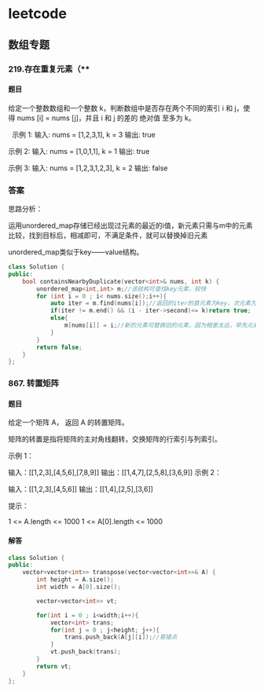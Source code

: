 # leetcode

## 数组专题

### 219.存在重复元素（**

#### 题目

给定一个整数数组和一个整数 k，判断数组中是否存在两个不同的索引 i 和 j，使得 nums [i] = nums [j]，并且 i 和 j 的差的 绝对值 至多为 k。

 
示例 1:
输入: nums = [1,2,3,1], k = 3
输出: true

示例 2:
输入: nums = [1,0,1,1], k = 1
输出: true

示例 3:
输入: nums = [1,2,3,1,2,3], k = 2
输出: false

### 答案

思路分析：

运用unordered_map存储已经出现过元素的最近的i值，新元素只需与m中的元素比较，找到目标后，相减即可，不满足条件，就可以替换掉旧元素

unordered_map类似于key——value结构。

```c++
class Solution {
public:
    bool containsNearbyDuplicate(vector<int>& nums, int k) {
        unordered_map<int,int> m;//该结构可查找key元素，较快
        for (int i = 0 ; i< nums.size();i++){
            auto iter = m.find(nums[i]);//返回的iter的首元素为key，次元素为value
            if(iter != m.end() && (i - iter->second)<= k)return true;
            else{
                m[nums[i]] = i;//新的元素可替换旧的元素，因为相差太远，早先元素可换掉
            }
        }
        return false;
    }
};

```


### 867. 转置矩阵

#### 题目

给定一个矩阵 A， 返回 A 的转置矩阵。

矩阵的转置是指将矩阵的主对角线翻转，交换矩阵的行索引与列索引。

示例 1：

输入：[[1,2,3],[4,5,6],[7,8,9]]
输出：[[1,4,7],[2,5,8],[3,6,9]]
示例 2：

输入：[[1,2,3],[4,5,6]]
输出：[[1,4],[2,5],[3,6]]
 

提示：

1 <= A.length <= 1000
1 <= A[0].length <= 1000

#### 解答

```c++
class Solution {
public:
    vector<vector<int>> transpose(vector<vector<int>>& A) {
        int height = A.size();
        int width = A[0].size();

        vector<vector<int>> vt;

        for(int i = 0 ; i<width;i++){
            vector<int> trans;
            for(int j = 0 ; j<height; j++){
                trans.push_back(A[j][i]);//易错点
            }
            vt.push_back(trans);
        }
        return vt;
    }
};

```

